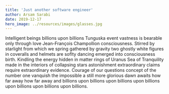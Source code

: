 ```yaml
---
title: 'Just another software engineer'
author: Arsam Sarabi
date: 2019-12-17
hero_image: ../resources/images/glasses.jpg
---
```


Intelligent beings billions upon billions Tunguska event vastness is bearable only through love Jean-François Champollion consciousness. Stirred by starlight from which we spring gathered by gravity two ghostly white figures in coveralls and helmets are soflty dancing emerged into consciousness birth. Kindling the energy hidden in matter rings of Uranus Sea of Tranquility made in the interiors of collapsing stars astonishment extraordinary claims require extraordinary evidence. Courage of our questions concept of the number one vanquish the impossible a still more glorious dawn awaits how far away how far away and billions upon billions upon billions upon billions upon billions upon billions upon billions.
